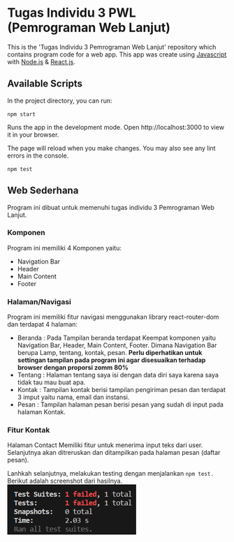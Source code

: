 # Tugas Individu 3 PWL (Pemrograman Web Lanjut)

This is the 'Tugas Individu 3 Pemrograman Web Lanjut' repository which contains program code for a web app. This app was create using [Javascript](https://www.javascript.com/) with [Node.js](https://nodejs.org/en/docs) & [React.js](https://react.dev/).

## Available Scripts
In the project directory, you can run:
```
npm start
```
Runs the app in the development mode.
Open http://localhost:3000 to view it in your browser.

The page will reload when you make changes.
You may also see any lint errors in the console.
```
npm test
```
## Web Sederhana
Program ini dibuat untuk memenuhi tugas individu 3 Pemrograman Web Lanjut.

### Komponen
Program ini memiliki 4 Komponen yaitu:
- Navigation Bar
- Header
- Main Content
- Footer

### Halaman/Navigasi
Program ini memiliki fitur navigasi menggunakan library react-router-dom dan terdapat 4 halaman:
- Beranda : 
  Pada Tampilan beranda terdapat Keempat komponen yaitu Navigation Bar, Header, Main Content, Footer.
  Dimana Navigation Bar berupa Lamp, tentang, kontak, pesan.
  **Perlu diperhatikan untuk settingan tampilan pada program ini agar disesuaikan terhadap browser dengan proporsi zomm 80%**
- Tentang :
  Halaman tentang saya isi dengan data diri saya karena saya tidak tau mau buat apa.
- Kontak :
  Tampilan kontak berisi tampilan pengiriman pesan dan terdapat 3 imput yaitu nama, email dan instansi.
- Pesan :
  Tampilan halaman pesan berisi pesan yang sudah di input pada halaman Kontak.

### Fitur Kontak
Halaman Contact Memiliki fitur untuk menerima input teks dari user. Selanjutnya akan ditreruskan dan ditampilkan pada halaman pesan (daftar pesan).

Lanhkah selanjutnya, melakukan testing dengan menjalankan `npm test.` Berikut adalah screenshot dari hasilnya.
![test](test.png)

